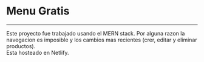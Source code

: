 # Menu Gratis
***

Este proyecto fue trabajado usando el MERN stack. Por alguna razon la navegacion es imposible y los cambios mas recientes (crer, editar y eliminar productos).  
Esta hosteado en Netlify.
